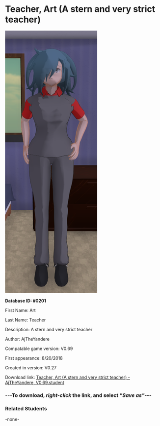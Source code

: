 # Teacher, Art (A stern and very strict teacher)

<img src="../../Files/Images/Teacher, Art (A stern and very strict teacher).png" title="Teacher, Art (A stern and very strict teacher) - AjTheYandere, V0.69">

**Database ID: #0201**

First Name: Art

Last Name: Teacher

Description: A stern and very strict teacher

Author: AjTheYandere

Compatable game version: V0.69

First appearance: 8/20/2018

Created in version: V0.27

Download link: <a href="https://raw.githubusercontent.com/Arbiter1223/Daigaku-Gurashi-Custom-Students/master/Files/Student%20Files/Teacher%2C%20Art%20(A%20stern%20and%20very%20strict%20teacher)%20-%20AjTheYandere%2C%20V0.69.student">Teacher, Art (A stern and very strict teacher) - AjTheYandere, V0.69.student</a>

### ---**To download, _right-click_ the link, and select _"Save as"_**---

### Related Students

-none-
